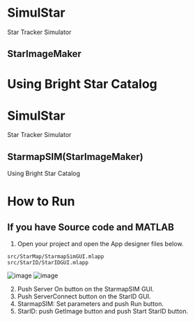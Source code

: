 # SimulStar
Star Tracker Simulator
## StarImageMaker
Using Bright Star Catalog
=======
# SimulStar
Star Tracker Simulator
## StarmapSIM(StarImageMaker)
Using Bright Star Catalog

# How to Run
## If you have Source code and MATLAB
1. Open your project and open the App designer files below. 
```
src/StarMap/StarmapSimGUI.mlapp
src/StarID/StarIDGUI.mlapp
```
![image](https://user-images.githubusercontent.com/45223302/146850077-5b775ef0-f591-47d5-882c-2d0abe6e8ee3.png)
![image](https://user-images.githubusercontent.com/45223302/146850122-4a7bdaf7-ce14-48b9-88eb-d48456c1401e.png)

2. Push Server On button on the StarmapSIM GUI.
3. Push ServerConnect button on the StarID GUI.
4. StarmapSIM: Set parameters and push Run button.
5. StarID: push GetImage button and push Start StarID button.